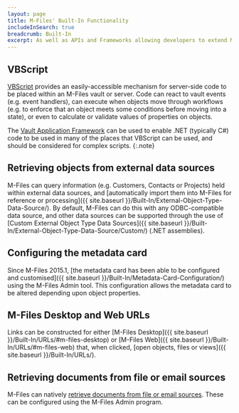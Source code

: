 ```yaml
---
layout: page
title: M-Files' Built-In Functionality
includeInSearch: true
breadcrumb: Built-In
excerpt: As well as APIs and Frameworks allowing developers to extend M-Files' functionality, or to integrate it with other systems, M-Files also provides a number of built-in technologies that developers can utilise to streamline customer implementations.
---
```


## VBScript

[VBScript](VBScript) provides an easily-accessible mechanism for server-side code to be placed within an M-Files vault or server.  Code can react to vault events (e.g. event handlers), can execute when objects move through workflows (e.g. to enforce that an object meets some conditions before moving into a state), or even to calculate or validate values of properties on objects.

The <a href="{{ site.baseurl }}/Frameworks/Vault-Application-Framework">Vault Application Framework</a> can be used to enable .NET (typically C#) code to be used in many of the places that VBScript can be used, and should be considered for complex scripts.
{:.note}

## Retrieving objects from external data sources

M-Files can query information (e.g. Customers, Contacts or Projects) held within external data sources, and [automatically import them into M-Files for reference or processing]({{ site.baseurl }}/Built-In/External-Object-Type-Data-Source/).  By default, M-Files can do this with any ODBC-compatible data source, and other data sources can be supported through the use of [Custom External Object Type Data Sources]({{ site.baseurl }}/Built-In/External-Object-Type-Data-Source/Custom/) (.NET assemblies).

## Configuring the metadata card

Since M-Files 2015.1, [the metadata card has been able to be configured and customised]({{ site.baseurl }}/Built-In/Metadata-Card-Configuration/) using the M-Files Admin tool.  This configuration allows the metadata card to be altered depending upon object properties.

## M-Files Desktop and Web URLs

Links can be constructed for either [M-Files Desktop]({{ site.baseurl }}/Built-In/URLs/#m-files-desktop) or [M-Files Web]({{ site.baseurl }}/Built-In/URLs/#m-files-web) that, when clicked, [open objects, files or views]({{ site.baseurl }}/Built-In/URLs/). 

## Retrieving documents from file or email sources

M-Files can natively [retrieve documents from file or email sources](https://www.m-files.com/user-guide/latest/eng/connections_to_external_sources.html).  These can be configured using the M-Files Admin program.


